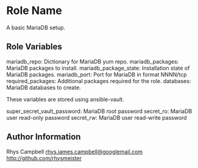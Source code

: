 Role Name
=========

A basic MariaDB setup.

Role Variables
--------------

mariadb_repo: Dictionary for MariaDB yum repo.
mariadb_packages: MariaDB packages to install.
mariadb_package_state: Installation state of MariaDB packages.
mariadb_port: Port for MariaDB in format NNNN/tcp
required_packages: Additional packages required for the role.
databases: MariaDB databases to create.

These variables are stored using ansible-vault.

super_secret_vault_password: MariaDB root password
secret_ro: MariaDB user read-only password
secret_rw:  MariaDB user read-write password

Author Information
------------------

Rhys Campbell <rhys.james.campbell@googlemail.com> http://github.com/rhysmeister
